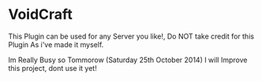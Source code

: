 VoidCraft
=========
This Plugin can be used for any Server you like!, Do NOT take credit for this Plugin As i've made it myself.

Im Really Busy so Tommorow (Saturday 25th October 2014) I will Improve this project, dont use it yet!
